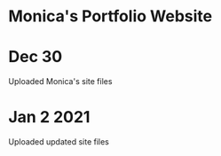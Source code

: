 # Monica's Portfolio Website

# Dec 30
Uploaded Monica's site files

# Jan 2 2021
Uploaded updated site files
